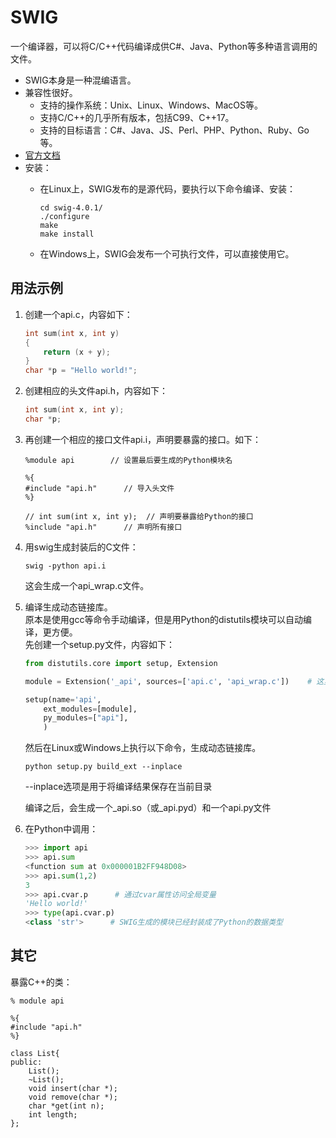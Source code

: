 # SWIG

一个编译器，可以将C/C++代码编译成供C#、Java、Python等多种语言调用的文件。
- SWIG本身是一种混编语言。
- 兼容性很好。
  - 支持的操作系统：Unix、Linux、Windows、MacOS等。
  - 支持C/C++的几乎所有版本，包括C99、C++17。
  - 支持的目标语言：C#、Java、JS、Perl、PHP、Python、Ruby、Go等。
- [官方文档](http://www.swig.org/Doc4.0/Contents.html)
- 安装：
  - 在Linux上，SWIG发布的是源代码，要执行以下命令编译、安装：
  
      ```shell
      cd swig-4.0.1/
      ./configure
      make
      make install
      ```
  
  - 在Windows上，SWIG会发布一个可执行文件，可以直接使用它。

## 用法示例

1. 创建一个api.c，内容如下：

    ```C
    int sum(int x, int y)
    {
        return (x + y);
    }
    char *p = "Hello world!";
    ```

2. 创建相应的头文件api.h，内容如下：

    ```C
    int sum(int x, int y);
    char *p;
    ```

3. 再创建一个相应的接口文件api.i，声明要暴露的接口。如下：

    ```
    %module api        // 设置最后要生成的Python模块名

    %{
    #include "api.h"      // 导入头文件
    %}

    // int sum(int x, int y);  // 声明要暴露给Python的接口
    %include "api.h"      // 声明所有接口
    ```

4. 用swig生成封装后的C文件：

    ```
    swig -python api.i
    ```
    这会生成一个api_wrap.c文件。

5. 编译生成动态链接库。
    <br>原本是使用gcc等命令手动编译，但是用Python的distutils模块可以自动编译，更方便。
    <br>先创建一个setup.py文件，内容如下：

    ```python
    from distutils.core import setup, Extension

    module = Extension('_api', sources=['api.c', 'api_wrap.c'])    # 这里要在模块名之前加上 _ 前缀

    setup(name='api',
        ext_modules=[module],
        py_modules=["api"],
        )
    ```

    然后在Linux或Windows上执行以下命令，生成动态链接库。

    ```
    python setup.py build_ext --inplace
    ```
    --inplace选项是用于将编译结果保存在当前目录

    编译之后，会生成一个_api.so（或_api.pyd）和一个api.py文件


6.  在Python中调用：

    ```python
    >>> import api
    >>> api.sum
    <function sum at 0x000001B2FF948D08>
    >>> api.sum(1,2)
    3
    >>> api.cvar.p      # 通过cvar属性访问全局变量
    'Hello world!'
    >>> type(api.cvar.p)
    <class 'str'>      # SWIG生成的模块已经封装成了Python的数据类型
    ```

## 其它

暴露C++的类：

```
% module api

%{
#include "api.h"
%}

class List{
public:
    List();
    ~List();
    void insert(char *);
    void remove(char *);
    char *get(int n);
    int length;
};
```

